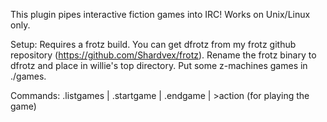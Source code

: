 This plugin pipes interactive fiction games into IRC! Works on Unix/Linux only.

Setup: Requires a frotz build. You can get dfrotz from my frotz github repository (https://github.com/Shardvex/frotz). Rename the frotz binary to dfrotz and place in willie's top directory. Put some z-machines games in ./games.

Commands: .listgames | .startgame <game> | .endgame | >action (for playing the game)

